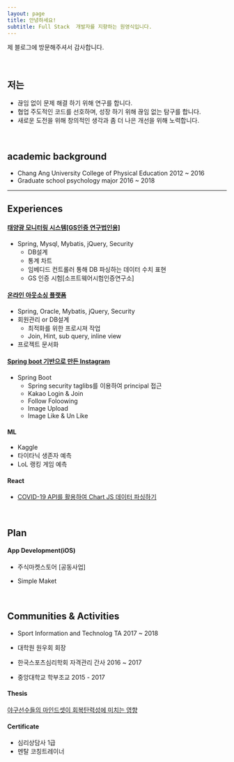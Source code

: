 ```yaml
---
layout: page
title: 안녕하세요!
subtitle: Full Stack  개발자를 지향하는 원영식입니다.
---
```


제 블로그에 방문해주셔서 감사합니다.

<br>

## 저는

- 끊임 없이 문제 해결 하기 위해 연구를 합니다.
- 협업 주도적인 코드를 선호하며, 성장 하기 위해 끊임 없는 탐구를 합니다.
- 새로운 도전을 위해 창의적인 생각과 좀 더 나은 개선을 위해 노력합니다.

<br>

## academic background

- Chang Ang University College of Physical Education 2012 ~ 2016
- Graduate school psychology major 2016 ~ 2018

---

## Experiences

#### [태양광 모니터링 시스템[GS인증 연구법인용]](https://www.notion.so/2019-03-10-GS-TTA-f50b74cec7a54b23baef3901c64dc46a)

- Spring, Mysql, Mybatis, jQuery, Security
  - DB설계
  - 통계 차트
  - 임베디드 컨트롤러 통해 DB 파싱하는 데이터 수치 표현
  - GS 인증 시험[소프트웨어시험인증연구소]

#### [온라인 아웃소싱 플랫폼](https://www.notion.so/KOSMO-Cufflink-6f41cc913e104b56bd66d8d1d0efb396)

- Spring, Oracle, Mybatis, jQuery, Security
- 회원관리 or DB설계
  - 최적화를 위한 프로시져 작업
  - Join, Hint, sub query, inline view
- 프로젝트 문서화

#### [Spring boot 기반으로 만든 Instagram](https://github.com/youngsikwon/Instagram)

- Spring Boot
  - Spring security taglibs를 이용하여 principal 접근
  - Kakao Login & Join
  - Follow Foloowing
  - Image Upload
  - Image Like & Un Like

#### ML

- Kaggle
- 타이타닉 생존자 예측
- LoL 랭킹 게임 예측

#### React

- [COVID-19 API를 활용하여 Chart JS 데이터 파싱하기](https://github.com/youngsikwon/COVID-19)

<br>

## Plan

#### App Development(iOS)

- 주식마켓스토어 [공동사업]

- Simple Maket

<br>

## Communities & Activities

- Sport Information and Technolog TA 2017 ~ 2018

- 대학원 원우회 회장

- 한국스포츠심리학회 자격관리 간사 2016 ~ 2017

- 중앙대학교 학부조교 2015 - 2017

#### Thesis

[야구선수들의 마인드셋이 회복탄력성에 미치는 영향](http://scholar.dkyobobook.co.kr/searchDetail.laf?barcode=4010027492579)

#### Certificate

- 심리상담사 1급
- 멘탈 코칭트레이너
